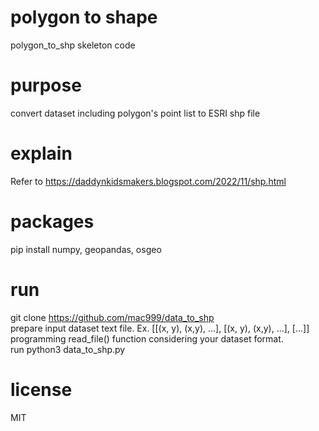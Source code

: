 # polygon to shape
polygon_to_shp skeleton code

# purpose
convert dataset including polygon's point list to ESRI shp file

# explain
Refer to https://daddynkidsmakers.blogspot.com/2022/11/shp.html

# packages
pip install numpy, geopandas, osgeo

# run
git clone https://github.com/mac999/data_to_shp </br>
prepare input dataset text file. Ex. [[(x, y), (x,y), ...], [(x, y), (x,y), ...], [...]]
</br>
programming read_file() function considering your dataset format. </br>
run python3 data_to_shp.py </br>

# license
MIT

